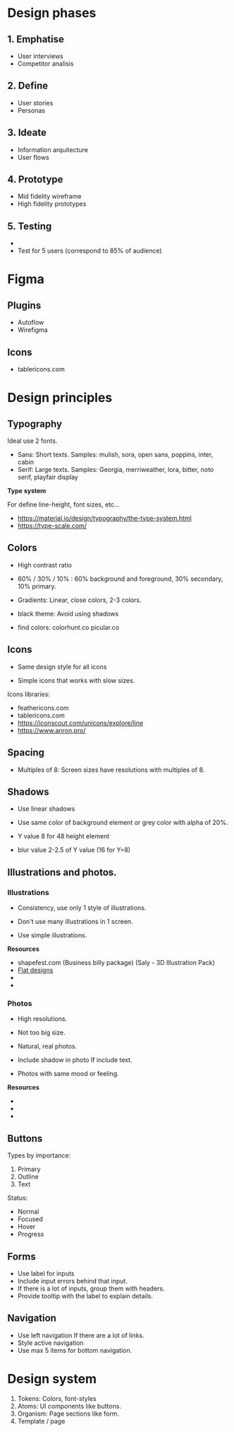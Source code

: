 Design phases
================================================================

## 1. Emphatise

- User interviews
- Competitor analisis

## 2. Define

- User stories
- Personas

## 3. Ideate

- Information arquitecture
- User flows

## 4. Prototype

- Mid fidelity wireframe
- High fidelity prototypes

## 5. Testing

- [](usertesting.com)
- Test for 5 users (correspond to 85% of audience)



Figma
================================================================

## Plugins

- Autoflow
- Wirefigma

## Icons

- tablericons.com


Design principles
================================================================

## Typography

Ideal use 2 fonts.

- Sans: Short texts. Samples: mulish, sora, open sans, poppins, inter, cabin
- Serif: Large texts. Samples: Georgia, merriweather, lora, bitter, noto serif, playfair display

**Type system**

For define line-height, font sizes, etc...

- https://material.io/design/typography/the-type-system.html
- https://type-scale.com/

## Colors

- High contrast ratio

- 60% / 30% / 10% : 60% background and foreground, 30% secondary, 10% primary.

- Gradients: Linear, close colors, 2-3 colors.

- black theme: Avoid using shadows

- find colors: colorhunt.co picular.co

## Icons

- Same design style for all icons

- Simple icons that works with slow sizes.

Icons libraries:

- feathericons.com
- tablericons.com
- https://iconscout.com/unicons/explore/line
- https://www.anron.pro/

## Spacing

- Multiples of 8: Screen sizes have resolutions with multiples of 8.

## Shadows

- Use linear shadows

- Use same color of background element or grey color with alpha of 20%.

- Y value 8 for 48 height element

- blur value 2-2.5 of Y value (16 for Y=8)

## Illustrations and photos.

### Illustrations

- Consistency, use only 1 style of illustrations.

- Don't use many illustrations in 1 screen.

- Use simple illustrations.

**Resources**

- shapefest.com (Business billy package) (Saly - 3D Illustration Pack)
- [Flat designs](manypixels.co/gallery)
- [](undraw.co)
- [](lukaszadam.com/illustrations)

### Photos

- High resolutions.

- Not too big size.

- Natural, real photos.

- Include shadow in photo If include text.

- Photos with same mood or feeling.

**Resources**

- [](unsplash.com)
- [](pexels.comm)
- [](flickr.com)

## Buttons

Types by importance:

1. Primary
2. Outline
3. Text

Status:

- Normal
- Focused
- Hover
- Progress

## Forms

- Use label for inputs
- Include input errors behind that input.
- If there is a lot of inputs, group them with headers.
- Provide tooltip with the label to explain details.

## Navigation

- Use left navigation If there are a lot of links.
- Style active navigation
- Use max 5 items for bottom navigation.

Design system
================================================================

1. Tokens: Colors, font-styles
2. Atoms: UI components like buttons.
3. Organism: Page sections like form.
3. Template / page
